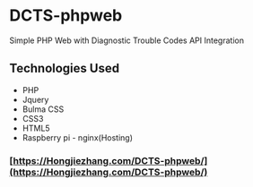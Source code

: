 # DCTS-phpweb
Simple PHP Web with Diagnostic Trouble Codes API Integration

## Technologies Used
* PHP
* Jquery
* Bulma CSS
* CSS3
* HTML5
* Raspberry pi - nginx(Hosting)

### [https://Hongjiezhang.com/DCTS-phpweb/](https://Hongjiezhang.com/DCTS-phpweb/)

